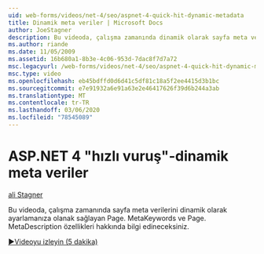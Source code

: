 ```yaml
---
uid: web-forms/videos/net-4/seo/aspnet-4-quick-hit-dynamic-metadata
title: Dinamik meta veriler | Microsoft Docs
author: JoeStagner
description: Bu videoda, çalışma zamanında dinamik olarak sayfa meta verilerini ayarlamanıza olanak sağlayan Page. MetaKeywords ve Page. MetaDescription özellikleri hakkında bilgi edineceksiniz.
ms.author: riande
ms.date: 11/05/2009
ms.assetid: 16b680a1-8b3e-4c06-953d-7dac8f7d7a72
msc.legacyurl: /web-forms/videos/net-4/seo/aspnet-4-quick-hit-dynamic-metadata
msc.type: video
ms.openlocfilehash: eb45bdffd0d6d41c5df81c18a5f2ee4415d3b1bc
ms.sourcegitcommit: e7e91932a6e91a63e2e46417626f39d6b244a3ab
ms.translationtype: MT
ms.contentlocale: tr-TR
ms.lasthandoff: 03/06/2020
ms.locfileid: "78545089"
---
```

# <a name="aspnet-4-quick-hit---dynamic-metadata"></a>ASP.NET 4 "hızlı vuruş"-dinamik meta veriler

[ali Stagner](https://github.com/JoeStagner)

Bu videoda, çalışma zamanında sayfa meta verilerini dinamik olarak ayarlamanıza olanak sağlayan Page. MetaKeywords ve Page. MetaDescription özellikleri hakkında bilgi edineceksiniz. 

[&#9654;Videoyu izleyin (5 dakika)](https://channel9.msdn.com/Blogs/ASP-NET-Site-Videos/aspnet-4-quick-hit-dynamic-metadata)
